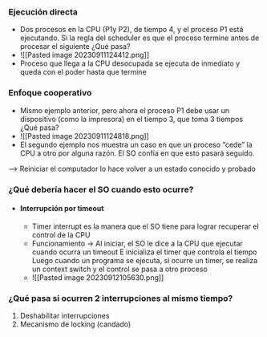 ### Ejecución directa
- Dos procesos en la CPU (P1y P2), de tiempo 4, y el proceso P1 está ejecutando. Si la regla del scheduler es que el proceso termine antes de procesar el siguiente ¿Qué pasa?
- ![[Pasted image 20230911124412.png]]
- Proceso que llega a la CPU desocupada se ejecuta de inmediato y queda con el poder hasta que termine
### Enfoque cooperativo 

- Mismo ejemplo anterior, pero ahora el proceso P1 debe usar un dispositivo (como la impresora) en el tiempo 3, que toma 3 tiempos ¿Qué pasa?
- ![[Pasted image 20230911124818.png]]
- El segundo ejemplo nos muestra un caso en que un proceso “cede” la CPU a otro por alguna razón. El SO confía en que esto pasará seguido.

--> Reiniciar el computador lo hace volver a un estado conocido y probado 

### ¿Qué debería hacer el SO cuando esto ocurre?

- #### Interrupción por timeout
	- Timer interrupt es la manera que el SO tiene para lograr recuperar el control de la CPU
	- Funcionamiento -> Al iniciar, el SO le dice a la CPU que ejecutar cuando ocurra un timeout E inicializa el timer que controla el tiempo Luego cuando un programa se ejecuta, si ocurre un timer, se realiza un context switch y el control se pasa a otro proceso
	- ![[Pasted image 20230912105630.png]]

### ¿Qué pasa si ocurren 2 interrupciones al mismo tiempo?

1. Deshabilitar interrupciones
2. Mecanismo de locking (candado)

